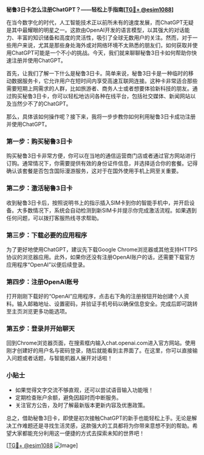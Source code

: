 **秘鲁3日卡怎么注册ChatGPT？——轻松上手指南[[TG💪+ @esim1088](https://t.me/s/esim1088)]**

在当今数字化的时代，人工智能技术正以前所未有的速度发展，而ChatGPT无疑是其中最耀眼的明星之一。这款由OpenAI开发的语言模型，以其强大的对话能力、丰富的知识储备和高度的灵活性，吸引了全球无数用户的关注。然而，对于一些用户来说，尤其是那些身处海外或对网络环境不太熟悉的朋友们，如何获取并使用ChatGPT可能是一个不小的挑战。今天，我们就来聊聊秘鲁3日卡如何帮助你快速注册并使用ChatGPT。

首先，让我们了解一下什么是秘鲁3日卡。简单来说，秘鲁3日卡是一种临时的移动数据服务卡，它允许用户在短时间内享受高速互联网连接。这种卡非常适合那些需要短期上网需求的人群，比如旅游者、商务人士或者想要体验新科技的朋友。通过购买秘鲁3日卡，你可以轻松地访问各种在线平台，包括社交媒体、新闻网站以及当然少不了的ChatGPT。

那么，具体该如何操作呢？接下来，我将一步步教你如何利用秘鲁3日卡成功注册并使用ChatGPT。

### 第一步：购买秘鲁3日卡

购买秘鲁3日卡非常方便，你可以在当地的通信运营商门店或者通过官方网站进行订购。通常情况下，你需要提供有效的身份证件信息，并选择适合你的套餐。记得确认该套餐是否包含国际漫游服务，这对于在国外使用手机上网至关重要。

### 第二步：激活秘鲁3日卡

收到秘鲁3日卡后，按照说明书上的指示插入SIM卡到你的智能手机中，并开启设备。大多数情况下，系统会自动检测到新SIM卡并提示你完成激活流程。如果遇到任何问题，可以拨打客服热线寻求帮助。

### 第三步：下载必要的应用程序

为了更好地使用ChatGPT，建议先下载Google Chrome浏览器或其他支持HTTPS协议的浏览器应用。此外，如果你还没有注册OpenAI账户的话，还需要下载官方应用程序“OpenAI”以便后续登录。

### 第四步：注册OpenAI账号

打开刚刚下载好的“OpenAI”应用程序，点击右下角的注册按钮开始创建个人资料。输入邮箱地址、设置密码，并验证手机号码以确保信息安全。完成后即可跳转至主页浏览更多功能选项。

### 第五步：登录并开始聊天

回到Chrome浏览器页面，在搜索框内输入chat.openai.com进入官方网站。使用刚才创建好的用户名与密码登录，随后就能看到主界面了。在这里，你可以直接输入问题或者话题，与智能机器人展开对话啦！

### 小贴士

- 如果觉得文字交流不够直观，还可以尝试语音输入功能哦！
- 定期检查账户余额，避免因超时而中断服务。
- 关注官方公告，及时了解最新版本更新内容及优惠政策。

总之，借助秘鲁3日卡，即使是初次接触ChatGPT的新手也能轻松上手。无论是解决工作难题还是寻找生活灵感，这款强大的工具都将为你带来意想不到的帮助。希望大家都能充分利用这一便捷的方式去探索未知的世界吧！

[[TG💪+ @esim1088](https://t.me/s/esim1088) ![Image](https://i.postimg.cc/4NQfJmqS/Snipaste-2025-05-13-00-14-12.png)]